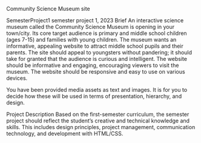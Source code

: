 Community Science Museum site

SemesterProject1 semester project 1, 2023 Brief An interactive science museum called the Community Science Museum is opening in your town/city. Its core target audience is primary and middle school children (ages 7-15) and families with young children. The museum wants an informative, appealing website to attract middle school pupils and their parents. The site should appeal to youngsters without pandering; it should take for granted that the audience is curious and intelligent. The website should be informative and engaging, encouraging viewers to visit the museum. The website should be responsive and easy to use on various devices.

You have been provided media assets as text and images. It is for you to decide how these will be used in terms of presentation, hierarchy, and design.

Project Description Based on the first-semester curriculum, the semester project should reflect the student’s creative and technical knowledge and skills. This includes design principles, project management, communication technology, and development with HTML/CSS.
